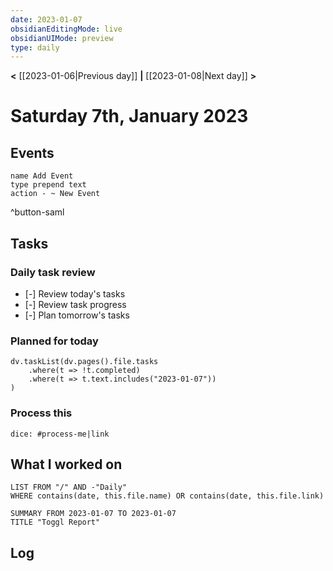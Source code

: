 ```yaml
---
date: 2023-01-07
obsidianEditingMode: live
obsidianUIMode: preview
type: daily
---
```


**<** [[2023-01-06|Previous day]] **|** [[2023-01-08|Next day]] **>**

# Saturday 7th, January 2023

## Events
```button
name Add Event
type prepend text
action - ~ New Event
```
^button-saml


## Tasks

### Daily task review
- [-] Review today's tasks
- [-] Review task progress
- [-] Plan tomorrow's tasks

### Planned for today

```dataviewjs
dv.taskList(dv.pages().file.tasks
	.where(t => !t.completed)
	.where(t => t.text.includes("2023-01-07"))
)
```

### Process this
`dice: #process-me|link`

## What I worked on
```dataview
LIST FROM "/" AND -"Daily"
WHERE contains(date, this.file.name) OR contains(date, this.file.link)
```

```toggl
SUMMARY FROM 2023-01-07 TO 2023-01-07
TITLE "Toggl Report"
```

## Log
